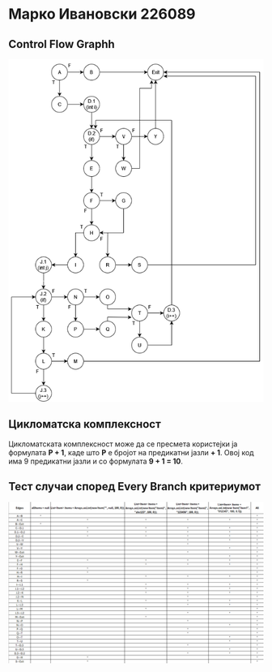 # Марко Ивановски 226089

## Control Flow Graphh
![Graph](https://github.com/Marko-Ivanovski/SI_2024_lab2_226089/blob/master/Graph.png)
## Цикломатска комплексност
Цикломатската комплексност може да се пресмета користејки ја формулата <b>P + 1</b>, каде што <b>P</b> е бројот на предикатни јазли <b>+ 1</b>. Овој код има 9 предикатни јазли и со формулата <b>9 + 1 = 10</b>.
## Тест случаи според Every Branch критериумот
![Graph](https://github.com/Marko-Ivanovski/SI_2024_lab2_226089/blob/master/TestCases1.png)
